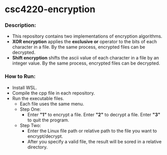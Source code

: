 # csc4220-encryption
### Description:
- This repository contains two implementations of encryption algorithms.
- **XOR encryption** applies the **exclusive or** operator to the bits of each character in a file. By the same process, encrypted files can be decrypted.
- **Shift encryption** shifts the ascii value of each character in a file by an integer value. By the same process, encrypted files can be decrypted.
### How to Run:
- Install WSL.
- Compile the cpp file in each repository.
- Run the executable files.
  - Each file uses the same menu.
  - Step One:
    - Enter **"1"** to encrypt a file. Enter **"2"** to decrypt a file. Enter **"3"** to quit the program.
  - Step Two:
    - Enter the Linux file path or relative path to the file you want to encrypt/decrypt.
    - After you specify a valid file, the result will be sored in a relative directory.
